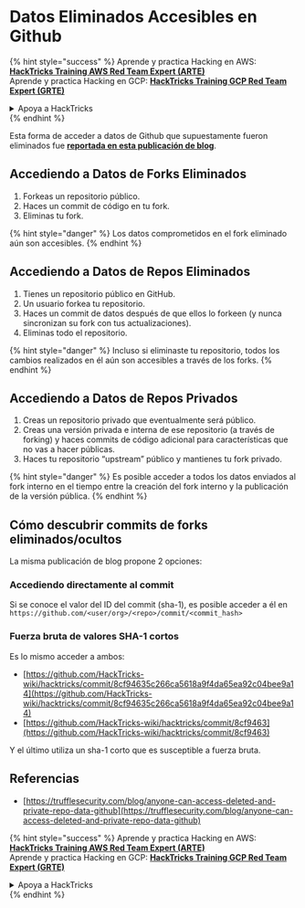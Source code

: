 # Datos Eliminados Accesibles en Github

{% hint style="success" %}
Aprende y practica Hacking en AWS:<img src="../../.gitbook/assets/image (1) (1) (1) (1).png" alt="" data-size="line">[**HackTricks Training AWS Red Team Expert (ARTE)**](https://training.hacktricks.xyz/courses/arte)<img src="../../.gitbook/assets/image (1) (1) (1) (1).png" alt="" data-size="line">\
Aprende y practica Hacking en GCP: <img src="../../.gitbook/assets/image (2) (1).png" alt="" data-size="line">[**HackTricks Training GCP Red Team Expert (GRTE)**<img src="../../.gitbook/assets/image (2) (1).png" alt="" data-size="line">](https://training.hacktricks.xyz/courses/grte)

<details>

<summary>Apoya a HackTricks</summary>

* Revisa los [**planes de suscripción**](https://github.com/sponsors/carlospolop)!
* **Únete al** 💬 [**grupo de Discord**](https://discord.gg/hRep4RUj7f) o al [**grupo de telegram**](https://t.me/peass) o **síguenos** en **Twitter** 🐦 [**@hacktricks\_live**](https://twitter.com/hacktricks_live)**.**
* **Comparte trucos de hacking enviando PRs a los** [**HackTricks**](https://github.com/carlospolop/hacktricks) y [**HackTricks Cloud**](https://github.com/carlospolop/hacktricks-cloud) repos de github.

</details>
{% endhint %}

Esta forma de acceder a datos de Github que supuestamente fueron eliminados fue [**reportada en esta publicación de blog**](https://trufflesecurity.com/blog/anyone-can-access-deleted-and-private-repo-data-github).

## Accediendo a Datos de Forks Eliminados

1. Forkeas un repositorio público.
2. Haces un commit de código en tu fork.
3. Eliminas tu fork.

{% hint style="danger" %}
Los datos comprometidos en el fork eliminado aún son accesibles.
{% endhint %}

## Accediendo a Datos de Repos Eliminados

1. Tienes un repositorio público en GitHub.
2. Un usuario forkea tu repositorio.
3. Haces un commit de datos después de que ellos lo forkeen (y nunca sincronizan su fork con tus actualizaciones).
4. Eliminas todo el repositorio.

{% hint style="danger" %}
Incluso si eliminaste tu repositorio, todos los cambios realizados en él aún son accesibles a través de los forks.
{% endhint %}

## Accediendo a Datos de Repos Privados

1. Creas un repositorio privado que eventualmente será público.
2. Creas una versión privada e interna de ese repositorio (a través de forking) y haces commits de código adicional para características que no vas a hacer públicas.
3. Haces tu repositorio “upstream” público y mantienes tu fork privado.

{% hint style="danger" %}
Es posible acceder a todos los datos enviados al fork interno en el tiempo entre la creación del fork interno y la publicación de la versión pública.
{% endhint %}

## Cómo descubrir commits de forks eliminados/ocultos

La misma publicación de blog propone 2 opciones:

### Accediendo directamente al commit

Si se conoce el valor del ID del commit (sha-1), es posible acceder a él en `https://github.com/<user/org>/<repo>/commit/<commit_hash>`

### Fuerza bruta de valores SHA-1 cortos

Es lo mismo acceder a ambos:

* [https://github.com/HackTricks-wiki/hacktricks/commit/8cf94635c266ca5618a9f4da65ea92c04bee9a14](https://github.com/HackTricks-wiki/hacktricks/commit/8cf94635c266ca5618a9f4da65ea92c04bee9a14)
* [https://github.com/HackTricks-wiki/hacktricks/commit/8cf9463](https://github.com/HackTricks-wiki/hacktricks/commit/8cf9463)

Y el último utiliza un sha-1 corto que es susceptible a fuerza bruta.

## Referencias

* [https://trufflesecurity.com/blog/anyone-can-access-deleted-and-private-repo-data-github](https://trufflesecurity.com/blog/anyone-can-access-deleted-and-private-repo-data-github)

{% hint style="success" %}
Aprende y practica Hacking en AWS:<img src="../../.gitbook/assets/image (1) (1) (1) (1).png" alt="" data-size="line">[**HackTricks Training AWS Red Team Expert (ARTE)**](https://training.hacktricks.xyz/courses/arte)<img src="../../.gitbook/assets/image (1) (1) (1) (1).png" alt="" data-size="line">\
Aprende y practica Hacking en GCP: <img src="../../.gitbook/assets/image (2) (1).png" alt="" data-size="line">[**HackTricks Training GCP Red Team Expert (GRTE)**<img src="../../.gitbook/assets/image (2) (1).png" alt="" data-size="line">](https://training.hacktricks.xyz/courses/grte)

<details>

<summary>Apoya a HackTricks</summary>

* Revisa los [**planes de suscripción**](https://github.com/sponsors/carlospolop)!
* **Únete al** 💬 [**grupo de Discord**](https://discord.gg/hRep4RUj7f) o al [**grupo de telegram**](https://t.me/peass) o **síguenos** en **Twitter** 🐦 [**@hacktricks\_live**](https://twitter.com/hacktricks_live)**.**
* **Comparte trucos de hacking enviando PRs a los** [**HackTricks**](https://github.com/carlospolop/hacktricks) y [**HackTricks Cloud**](https://github.com/carlospolop/hacktricks-cloud) repos de github.

</details>
{% endhint %}
